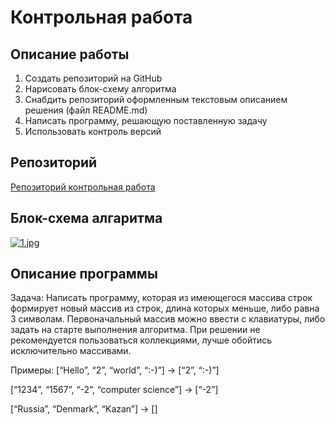 # Контрольная работа


## Описание работы

1. Создать репозиторий на GitHub
2. Нарисовать блок-схему алгоритма
3. Снабдить репозиторий оформленным текстовым описанием решения (файл README.md)
4. Написать программу, решающую поставленную задачу
5. Использовать контроль версий


## Репозиторий

[Репозиторий контрольная работа](https://github.com/RaZeFon/Control_work "Ссылка на репозиторй")

## Блок-схема алгаритма

[![1.jpg](https://i.postimg.cc/YScVSn3p/1.jpg)](https://postimg.cc/CRNJP4Xt)

## Описание программы

Задача: Написать программу, которая из имеющегося массива строк формирует новый массив из строк, длина которых меньше, либо равна 3 символам. Первоначальный массив можно ввести с клавиатуры, либо задать на старте выполнения алгоритма. При решении не рекомендуется пользоваться коллекциями, лучше обойтись исключительно массивами.


Примеры:
[“Hello”, “2”, “world”, “:-)”] → [“2”, “:-)”]

[“1234”, “1567”, “-2”, “computer science”] → [“-2”]

[“Russia”, “Denmark”, “Kazan”] → []  


